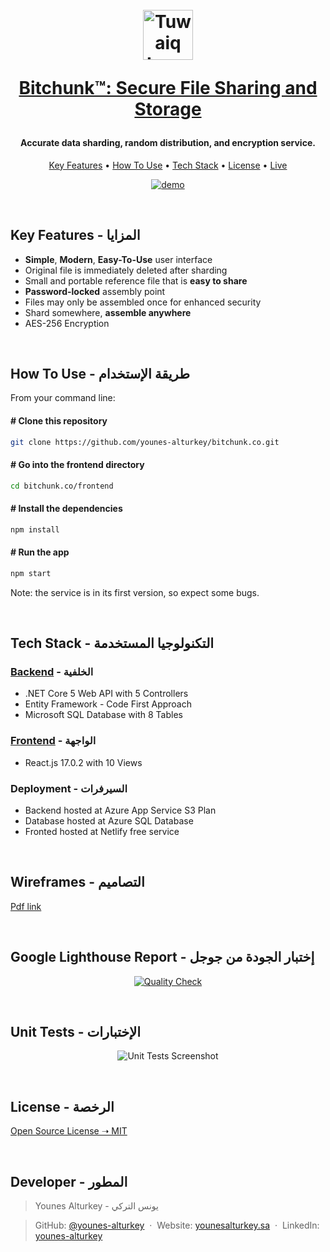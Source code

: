 <h1 align="center">
  <br>
<a href="https://bit-chunk.netlify.app" target="_blank"><img src="https://raw.githubusercontent.com/younes-alturkey/bitchunk.co/main/frontend/src/assets/img/logo.png" alt="Tuwaiq Logo" width="80"/></a>
  <br>

<a href="https://bit-chunk.netlify.app" target="_blank">Bitchunk™: Secure File Sharing and Storage</a>

</h1>
<h4 align="center">Accurate data sharding, random distribution, and encryption service.</h4>

<p align="center">
  <a href="#key-features">Key Features</a> •
  <a href="#how-to-use">How To Use</a> •
  <a href="#tech-stack">Tech Stack</a> •
  <a href="#license">License</a> •
  <a href="https://bit-chunk.netlify.app">Live</a>
</p>

<p align="center">
  <a href="https://bit-chunk.netlify.app" target="_blank"><img src="https://raw.githubusercontent.com/younes-alturkey/bitchunk.co/main/frontend/src/assets/img/demo.gif" alt="demo"/></a>
</p>

<br/>

<div id="key-features">

## Key Features - المزايا

- **Simple**, **Modern**, **Easy-To-Use** user interface
- Original file is immediately deleted after sharding
- Small and portable reference file that is **easy to share**
- **Password-locked** assembly point
- Files may only be assembled once for enhanced security
- Shard somewhere, **assemble anywhere**
- AES-256 Encryption

</div>
<br/>

<div id="how-to-use">

## How To Use - طريقة الإستخدام

From your command line:

#### # Clone this repository
  ```bash
  git clone https://github.com/younes-alturkey/bitchunk.co.git
  ```

#### # Go into the frontend directory
  ```bash
  cd bitchunk.co/frontend
  ```
#### # Install the dependencies
  ```bash
  npm install
  ```
#### # Run the app
  ```bash
  npm start
  ```

Note: the service is in its first version, so expect some bugs.

</div>

<br/>

<div id="tech-stack">

## Tech Stack - التكنولوجيا المستخدمة

### <a href="https://bitchunk-api.azurewebsites.net/swagger/index.html" target="_blank">Backend</a> - الخلفية

- .NET Core 5 Web API with 5 Controllers
- Entity Framework - Code First Approach
- Microsoft SQL Database with 8 Tables

### <a href="https://bit-chunk.netlify.app" target="_blank">Frontend</a> - الواجهة

- React.js 17.0.2 with 10 Views

### Deployment - السيرفرات

- Backend hosted at Azure App Service S3 Plan
- Database hosted at Azure SQL Database
- Fronted hosted at Netlify free service

</div>

<br/>

## Wireframes - التصاميم

<a href="https://github.com/younes-alturkey/bitchunk.co/blob/main/frontend/bitchunk-wireframes.pdf" target="_blank">Pdf link</a>

<br/>

## Google Lighthouse Report - إختبار الجودة من جوجل

<p align="center">
<a href="https://googlechrome.github.io/lighthouse/viewer/?psiurl=https%3A%2F%2Fbitchunk.co"><img src="https://github.com/younes-alturkey/bitchunk.co/blob/main/frontend/src/assets/img/lighthouse-report.png" alt="Quality Check"/></a>
</p>

<br/>

## Unit Tests - الإختبارات

<p align="center">
<img src="https://raw.githubusercontent.com/younes-alturkey/bitchunk.co/main/backend-tests/tests-results.png" alt="Unit Tests Screenshot"/>
</p>

<div id="license">

<br/>

## License - الرخصة

[Open Source License ➝ MIT](https://github.com/younes-alturkey/bitchunk.co/blob/main/LICENSE.md)

</div>

<br/>

## Developer - المطور

> Younes Alturkey - يونس التركي

> GitHub: [@younes-alturkey](https://github.com/younes-alturkey) &nbsp;&middot;&nbsp;
> Website: [younesalturkey.sa](https://younesalturkey.sa) &nbsp;&middot;&nbsp;
> LinkedIn: [younes-alturkey](https://www.linkedin.com/in/younes-alturkey/)

</div>
